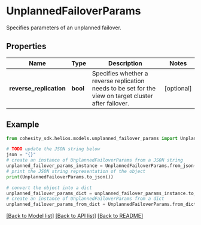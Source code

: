 # UnplannedFailoverParams

Specifies parameters of an unplanned failover.

## Properties

Name | Type | Description | Notes
------------ | ------------- | ------------- | -------------
**reverse_replication** | **bool** | Specifies whether a reverse replication needs to be set for the view on target cluster after failover. | [optional] 

## Example

```python
from cohesity_sdk.helios.models.unplanned_failover_params import UnplannedFailoverParams

# TODO update the JSON string below
json = "{}"
# create an instance of UnplannedFailoverParams from a JSON string
unplanned_failover_params_instance = UnplannedFailoverParams.from_json(json)
# print the JSON string representation of the object
print(UnplannedFailoverParams.to_json())

# convert the object into a dict
unplanned_failover_params_dict = unplanned_failover_params_instance.to_dict()
# create an instance of UnplannedFailoverParams from a dict
unplanned_failover_params_from_dict = UnplannedFailoverParams.from_dict(unplanned_failover_params_dict)
```
[[Back to Model list]](../README.md#documentation-for-models) [[Back to API list]](../README.md#documentation-for-api-endpoints) [[Back to README]](../README.md)


